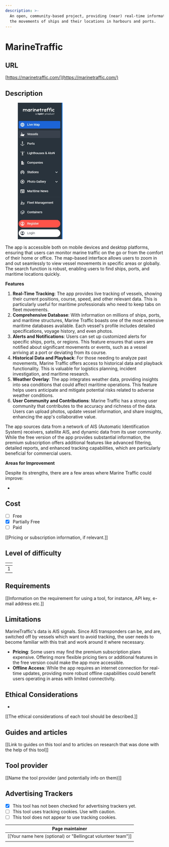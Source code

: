 ```yaml
---
description: >-
  An open, community-based project, providing (near) real-time information on
  the movements of ships and their locations in harbours and ports.
---
```


# MarineTraffic

## URL

[https://marinetraffic.com/](https://marinetraffic.com/)

## Description

<figure><img src=".gitbook/assets/MarineTrafficMenu.JPG" alt="" width="142"><figcaption></figcaption></figure>

&#x20;The app is accessible both on mobile devices and desktop platforms, ensuring that users can monitor marine traffic on the go or from the comfort of their home or office. The map-based interface  allows users to zoom in and out seamlessly to view vessel movements in specific areas or globally. The search function is robust, enabling users to find ships, ports, and maritime locations quickly.

**Features**

1. **Real-Time Tracking**: The app provides live tracking of vessels, showing their current positions, course, speed, and other relevant data. This is particularly useful for maritime professionals who need to keep tabs on fleet movements.
2. **Comprehensive Database**: With information on millions of ships, ports, and maritime structures, Marine Traffic boasts one of the most extensive maritime databases available. Each vessel's profile includes detailed specifications, voyage history, and even photos.
3. **Alerts and Notifications**: Users can set up customized alerts for specific ships, ports, or regions. This feature ensures that users are notified about significant movements or events, such as a vessel arriving at a port or deviating from its course.
4. **Historical Data and Playback**: For those needing to analyze past movements, Marine Traffic offers access to historical data and playback functionality. This is valuable for logistics planning, incident investigation, and maritime research.
5. **Weather Overlay**: The app integrates weather data, providing insights into sea conditions that could affect maritime operations. This feature helps users anticipate and mitigate potential risks related to adverse weather conditions.
6. **User Community and Contributions**: Marine Traffic has a strong user community that contributes to the accuracy and richness of the data. Users can upload photos, update vessel information, and share insights, enhancing the app's collaborative value.

The app sources data from a network of AIS (Automatic Identification System) receivers, satellite AIS, and dynamic data from its user community. While the free version of the app provides substantial information, the premium subscription offers additional features like advanced filtering, detailed reports, and enhanced tracking capabilities, which are particularly beneficial for commercial users.

**Areas for Improvement**

Despite its strengths, there are a few areas where Marine Traffic could improve:

*



## Cost

* [ ] Free
* [x] Partially Free
* [ ] Paid

\[\[Pricing or subscription information, if relevant.]]

## Level of difficulty

<table><thead><tr><th data-type="rating" data-max="5"></th></tr></thead><tbody><tr><td>1</td></tr></tbody></table>

## Requirements

\[\[Information on the requirement for using a tool, for instance, API key, e-mail address etc.]]

## Limitations

MarineTraffic's data is AIS signals. Since AIS transponders can be, and are, switched off by vessels which want to avoid tracking, the user needs to become familiar with this trait and work around it where necessary.

* **Pricing**: Some users may find the premium subscription plans expensive. Offering more flexible pricing tiers or additional features in the free version could make the app more accessible.
* **Offline Access**: While the app requires an internet connection for real-time updates, providing more robust offline capabilities could benefit users operating in areas with limited connectivity.

## Ethical Considerations

*

\[\[The ethical considerations of each tool should be described.]]

## Guides and articles

\[\[Link to guides on this tool and to articles on research that was done with the help of this tool]]

## Tool provider

\[\[Name the tool provider (and potentially info on them)]]

## Advertising Trackers

* [x] This tool has not been checked for advertising trackers yet.
* [ ] This tool uses tracking cookies. Use with caution.
* [ ] This tool does not appear to use tracking cookies.

| Page maintainer                                                |
| -------------------------------------------------------------- |
| \[\[Your name here (optional) or "Bellingcat volunteer team"]] |
|                                                                |
